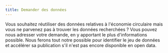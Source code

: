 ```yaml
---
title: Demander des données
---
```


Vous souhaitez réutiliser des données relatives à l'économie circulaire mais vous ne parvenez pas à trouver les données recherchées ? Vous pouvez nous adresser votre demande, en y apportant le plus d'informations possible. Nous ferons tout notre possible pour identifier le jeu de données et accélérer sa publication s'il n'est pas encore disponible en open data.

<div class="container">

<DemandeForm title="Demander des données"></DemandeForm>

</div>


